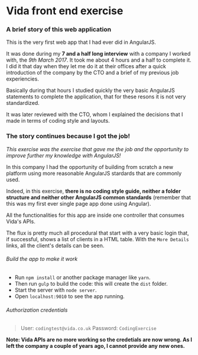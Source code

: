 # Vida front end exercise

### A brief story of this web application

This is the very first web app that I had ever did in AngularJS.

It was done during my **7 and a half long interview** with a company I worked with, the *9th March 2017*. It took me about 4 hours and a half to complete it. I did it that day when they let me do it at their offices after a quick introduction of the company by the CTO and a brief of my previous job experiencies.

Basically during that hours I studied quickly the very basic AngularJS statements to complete the application, that for these resons it is not very standardized.

It was later reviewed with the CTO, whom I explained the decisions that I made in terms of coding style and layouts. 

### The story continues because I got the job!

*This exercise was the exercise that gave me the job and the opportunity to improve further my knowledge with AngularJS!*

In this company I had the opportunity of building from scratch a new platform using more reasonable AngularJS stardards that are commonly used.

Indeed, in this exercise, **there is no coding style guide, neither a folder structure and neither other AngularJS common standards** (remember that this was my first ever single page app done using Angular).

All the functionalities for this app are inside one controller that consumes Vida's APIs.

The flux is pretty much all procedural that start with a very basic login that, if successful, shows a list of clients in a HTML table. With the `More Details` links, all the client's details can be seen.

###### Build the app to make it work

- Run `npm install` or another package manager like `yarn`.
- Then run `gulp` to build the code: this will create the `dist` folder.
- Start the server with `node server`.
- Open `localhost:9010` to see the app running.

###### Authorization credentials

> User: `codingtest@vida.co.uk`
Password: `CodingExercise`

**Note: Vida APIs are no more working so the credetials are now wrong. As I left the company a couple of years ago, I cannot provide any new ones.**
